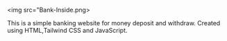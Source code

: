 <img src="Bank-Inside.png>

This is a simple banking website for money deposit and withdraw. Created using HTML,Tailwind CSS and JavaScript.
